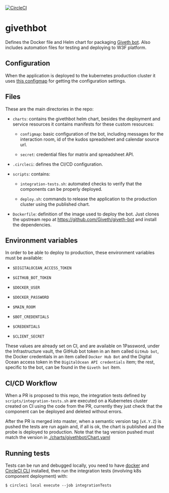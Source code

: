 [![CircleCI](https://circleci.com/gh/w3f/givethbot.svg?style=svg)](https://circleci.com/gh/w3f/givethbot)

# givethbot

Defines the Docker file and Helm chart for packaging [Giveth bot](https://github.com/Giveth/giveth-bot).
Also includes automation files for testing and deploying to W3F platform.

## Configuration

When the application is deployed to the kubernetes production cluster it uses
[this configmap](charts/givethbot/templates/configmap.yaml) for getting the
configuration settings.

## Files

These are the main directories in the repo:

* `charts`: contains the givethbot helm chart, besides the deployment and
service resources it contains manifests for these custom resources:

  * `configmap`: basic configuration of the bot, including messages for the
  interaction room, id of the kudos spreadsheet and calendar source url.

  * `secret`: credential files for matrix and spreadsheet API.

* `.circleci`: defines the CI/CD configuration.

* `scripts`: contains:

  * `integration-tests.sh`: automated checks to verify that the components can
  be properly deployed.

  * `deploy.sh`: commands to release the application to the production cluster
  using the published chart.

* `Dockerfile`: definition of the image used to deploy the bot. Just clones the
upstream repo at https://github.com/Giveth/giveth-bot and install the dependencies.

## Environment variables

In order to be able to deploy to production, these environment variables must be
available:

* `$DIGITALOCEAN_ACCESS_TOKEN`

* `$GITHUB_BOT_TOKEN`

* `$DOCKER_USER`

* `$DOCKER_PASSWORD`

* `$MAIN_ROOM`

* `$BOT_CREDENTIALS`

* `$CREDENTIALS`

* `$CLIENT_SECRET`

These values are already set on CI, and are available on 1Password, under the
Infrastructure vault, the GitHub bot token in an item called `GitHub bot`, the
Docker credentials in an item called `Docker Hub Bot`  and the Digital Ocean
access token in the `DigitalOcean API credentials` item; the rest, specific to
the bot, can be found in the `Giveth bot` item.

## CI/CD Workflow

When a PR is proposed to this repo, the integration tests defined by
`scripts/integration-tests.sh` are executed on a Kubernetes cluster created on
CI using the code from the PR, currently they just check that the component can
be deployed and deleted without errors.

After the PR is merged into master, when a semantic version tag (`vX.Y.Z`) is
pushed the tests are run again and, if all is ok, the chart is published and the
probe is deployed to production. Note that the tag version pushed must match the
version in [./charts/givethbot/Chart.yaml]()

## Running tests

Tests can be run and debugged locally, you need to have [docker](https://docs.docker.com/install/)
and [CircleCI CLI](https://circleci.com/docs/2.0/local-cli/) installed, then run
the integration tests (involving k8s component deployment) with:
```
$ circleci local execute --job integrationTests
```
